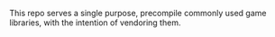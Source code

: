 This repo serves a single purpose, precompile commonly used game libraries, with the intention of vendoring them.

